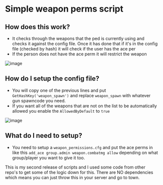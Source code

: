 # Simple **weapon perms** script

## **How does this work?**
 - It checks through the weapons that the ped is currently using and checks it against the config file. Once it has done that if it's in the config file (checked by hash) it will check if the user has the ace per
 - If the person does not have the ace perm it will restrict the weapon

![image](https://github.com/user-attachments/assets/4d879d2a-e9ee-4b03-a1fe-5663025bc932)

## **How do I setup the config file?**
  - You will copy one of the previous lines and put `GetHashKey('weapon_spawn')` and replace `weapon_spawn` with whatever gun spawncode you need.
  - If you want all of the weapons that are not on the list to be automatically allowed you enable the `AllowedByDefault` to `true`

![image](https://github.com/user-attachments/assets/2b769bfd-f967-4c2e-abce-924ade092da1)

## **What do I need to setup?**
 - You need to setup a `weapon_permissions.cfg` and put the ace perms in like this `add_ace group.admin weapon.combatmg allow` depending on what group/player you want to give it too.

This is my second release of scripts and I used some code from other repo's to get some of the logic down for this. There are NO dependencies which means you can just throw this in your server and go to town.
